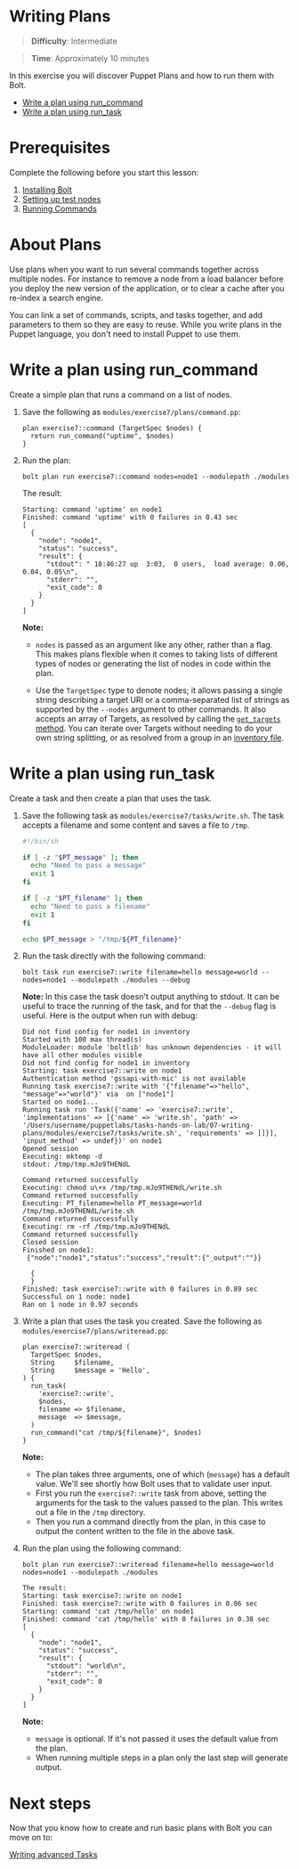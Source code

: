 # Writing Plans

> **Difficulty**: Intermediate

> **Time**: Approximately 10 minutes

In this exercise you will discover Puppet Plans and how to run them with Bolt. 

- [Write a plan using run_command](#write-a-plan-using-run_command)
- [Write a plan using run_task](#write-a-plan-using-run_task)

# Prerequisites
Complete the following before you start this lesson:

1. [Installing Bolt](../01-installing-bolt)
1. [Setting up test nodes](../02-acquiring-nodes)
1. [Running Commands](../03-running-commands)

# About Plans 

Use plans when you want to run several commands together across multiple nodes. For instance to remove a node from a load balancer before you deploy the new version of the application, or to clear a cache after you re-index a search engine.

You can link a set of commands, scripts, and tasks together, and add parameters to them so they are easy to reuse. While you write plans in the Puppet language, you don't need to install Puppet to use them.


# Write a plan using run_command

Create a simple plan that runs a command on a list of nodes.

1. Save the following as `modules/exercise7/plans/command.pp`:

    ```puppet
    plan exercise7::command (TargetSpec $nodes) {
      return run_command("uptime", $nodes)
    }
    ```

2. Run the plan:

    ```
    bolt plan run exercise7::command nodes=node1 --modulepath ./modules
    ```
    The result:
    ```    
    Starting: command 'uptime' on node1
    Finished: command 'uptime' with 0 failures in 0.43 sec
    [
      {
        "node": "node1",
        "status": "success",
        "result": {
          "stdout": " 18:46:27 up  3:03,  0 users,  load average: 0.06, 0.04, 0.05\n",
          "stderr": "",
          "exit_code": 0
        }
      }
    ]
    ```

    **Note:**

    * `nodes` is passed as an argument like any other, rather than a flag. This makes plans flexible when it comes to taking lists of different types of nodes or generating the list of nodes in code within the plan.

    * Use the `TargetSpec` type to denote nodes; it allows passing a single string describing a target URI or a comma-separated list of strings as supported by the `--nodes` argument to other commands. It also accepts an array of Targets, as resolved by calling the [`get_targets` method](https://puppet.com/docs/bolt/0.x/writing_plans.html#calling-basic-plan-functions). You can iterate over Targets without needing to do your own string splitting, or as resolved from a group in an [inventory file](https://puppet.com/docs/bolt/0.x/inventory_file.html).


# Write a plan using run_task
Create a task and then create a plan that uses the task.

1. Save the following task as `modules/exercise7/tasks/write.sh`. The task accepts a filename and some content and saves a file to `/tmp`.
    
    ```bash
    #!/bin/sh
    
    if [ -z "$PT_message" ]; then
      echo "Need to pass a message"
      exit 1
    fi
    
    if [ -z "$PT_filename" ]; then
      echo "Need to pass a filename"
      exit 1
    fi
    
    echo $PT_message > "/tmp/${PT_filename}"
    ```

2. Run the task directly with the following command:

    ```
    bolt task run exercise7::write filename=hello message=world --nodes=node1 --modulepath ./modules --debug
    ```
    
    **Note:** In this case the task doesn't output anything to stdout. It can be useful to trace the running of the task, and for that the `--debug` flag is useful. Here is the output when run with debug:
    
    ```
    Did not find config for node1 in inventory
    Started with 100 max thread(s)
    ModuleLoader: module 'boltlib' has unknown dependencies - it will have all other modules visible
    Did not find config for node1 in inventory
    Starting: task exercise7::write on node1
    Authentication method 'gssapi-with-mic' is not available
    Running task exercise7::write with '{"filename"=>"hello", "message"=>"world"}' via  on ["node1"]
    Started on node1...
    Running task run 'Task({'name' => 'exercise7::write', 'implementations' => [{'name' => 'write.sh', 'path' => '/Users/username/puppetlabs/tasks-hands-on-lab/07-writing-plans/modules/exercise7/tasks/write.sh', 'requirements' => []}], 'input_method' => undef})' on node1
    Opened session
    Executing: mktemp -d
    stdout: /tmp/tmp.mJo9THENdL

    Command returned successfully
    Executing: chmod u\+x /tmp/tmp.mJo9THENdL/write.sh
    Command returned successfully
    Executing: PT_filename=hello PT_message=world /tmp/tmp.mJo9THENdL/write.sh
    Command returned successfully
    Executing: rm -rf /tmp/tmp.mJo9THENdL
    Command returned successfully
    Closed session
    Finished on node1:
     {"node":"node1","status":"success","result":{"_output":""}}

      {
      }
    Finished: task exercise7::write with 0 failures in 0.89 sec
    Successful on 1 node: node1
    Ran on 1 node in 0.97 seconds
    ```
3. Write a plan that uses the task you created. Save the following as `modules/exercise7/plans/writeread.pp`:

    ```puppet
    plan exercise7::writeread (
      TargetSpec $nodes,
      String     $filename,
      String     $message = 'Hello',
    ) {
      run_task(
        'exercise7::write',
        $nodes,
        filename => $filename,
        message  => $message,
      )
      run_command("cat /tmp/${filename}", $nodes)
    }
    ```

    **Note:**
    
    * The plan takes three arguments, one of which (`message`) has a default value. We'll see shortly how Bolt uses that to validate user input.
    * First you run the `exercise7::write` task from above, setting the arguments for the task to the values passed to the plan. This writes out a file in the `/tmp` directory.
    * Then you run a command directly from the plan, in this case to output the content written to the file in the above task.

4. Run the plan using the following command:
    
    ```
    bolt plan run exercise7::writeread filename=hello message=world nodes=node1 --modulepath ./modules
    ```
    ```
    The result:
    Starting: task exercise7::write on node1
    Finished: task exercise7::write with 0 failures in 0.86 sec
    Starting: command 'cat /tmp/hello' on node1
    Finished: command 'cat /tmp/hello' with 0 failures in 0.38 sec
    [
      {
        "node": "node1",
        "status": "success",
        "result": {
          "stdout": "world\n",
          "stderr": "",
          "exit_code": 0
        }
      }
    ]
    ```

    **Note:**
    
    * `message` is optional. If it's not passed it uses the default value from the plan.
    * When running multiple steps in a plan only the last step will generate output.


# Next steps

Now that you know how to create and run basic plans with Bolt you can move on to:

[Writing advanced Tasks](../08-writing-advanced-tasks)
